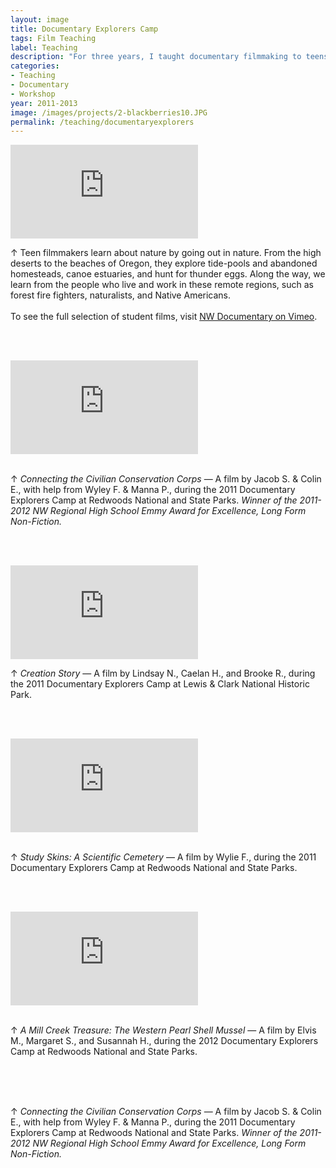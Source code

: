 ```yaml
---
layout: image
title: Documentary Explorers Camp
tags: Film Teaching
label: Teaching
description: "For three years, I taught documentary filmmaking to teens in national parks across Oregon and California through a partnership between NW Documentary and the Oregon Museum for Science and Industry (OMSI). With the mentorship of documentary filmmakers and experienced science instructors, students team up in small groups to shoot, write, narrate, and edit their very own documentaries. Students learn documentary filmmaking as a tool for experiencing, exploring, understanding, and appreciating the natural scientific world. Three films by past students have won the coveted Student Production Awards presented at the Northwest Regional Emmy Awards."
categories:
- Teaching
- Documentary
- Workshop
year: 2011-2013
image: /images/projects/2-blackberries10.JPG
permalink: /teaching/documentaryexplorers
---
```


<div class="responsive-container"><p>
<iframe src="https://player.vimeo.com/video/178384607?title=0&byline=0&portrait=0" frameborder="0" allowfullscreen>
</iframe></p>
</div>

<div class="images-right">
    <p>&uarr; Teen filmmakers learn about nature by going out in nature. From the high deserts to the beaches of Oregon, they explore tide-pools and abandoned homesteads, canoe estuaries, and hunt for thunder eggs. Along the way, we learn from the people who live and work in these remote regions, such as forest fire fighters, naturalists, and Native Americans.<br><br>To see the full selection of student films, visit <a href="https://vimeo.com/showcase/6400204?page=4">NW Documentary on Vimeo</a>.</p>
</div>

<section class="clear"><br><br></section>

<div class="responsive-container">
    <p><iframe src="https://player.vimeo.com/video/44479036?title=0&byline=0&portrait=0" frameborder="0" allowfullscreen></iframe></p>
</div>
<div class="images-right">
    <p><br>&uarr; <i>Connecting the Civilian Conservation Corps</i> &mdash; A film by Jacob S. &amp; Colin E., with help from Wyley F. &amp; Manna P., during the 2011 Documentary Explorers Camp at Redwoods National and State Parks. <i>Winner of the 2011-2012 NW Regional High School Emmy Award for Excellence, Long Form Non-Fiction.</i></p>
</div>

<section class="clear"><br><br></section>

<div class="responsive-container">
    <p><iframe src="https://player.vimeo.com/video/30582165?title=0&byline=0&portrait=0" frameborder="0" allowfullscreen>
    </iframe></p>
</div>
<div class="images-right">
    <p>&uarr; <i>Creation Story</i> &mdash; A film by Lindsay N., Caelan H., and Brooke R., during the 2011 Documentary Explorers Camp at Lewis &amp; Clark National Historic Park.</p>  
</div>

<section class="clear"><br><br></section>

<div class="responsive-container">
    <p><iframe src="https://player.vimeo.com/video/27071283?title=0&byline=0&portrait=0" frameborder="0" allowfullscreen></iframe></p>
</div>
<div class="images-right">
    <p><br>&uarr; <i>Study Skins: A Scientific Cemetery</i> &mdash; A film by Wylie F., during the 2011 Documentary Explorers Camp at Redwoods National and State Parks.</p> 
</div>

<section class="clear"><br><br></section>

<div class="responsive-container">
    <p><iframe src="https://player.vimeo.com/video/47957162?title=0&byline=0&portrait=0" frameborder="0" allowfullscreen></iframe></p>
</div>
<div class="images-right">
    <p><br>&uarr; <i>A Mill Creek Treasure: The Western Pearl Shell Mussel</i> &mdash; A film by Elvis M., Margaret S., and Susannah H., during the 2012 Documentary Explorers Camp at Redwoods National and State Parks.</p>  
</div>

<section class="clear"><br><br></section>

<p><br>&uarr; <i>Connecting the Civilian Conservation Corps</i> &mdash; A film by Jacob S. &amp; Colin E., with help from Wyley F. &amp; Manna P., during the 2011 Documentary Explorers Camp at Redwoods National and State Parks. <i>Winner of the 2011-2012 NW Regional High School Emmy Award for Excellence, Long Form Non-Fiction.</i></p>

<section class="clear"></section>
